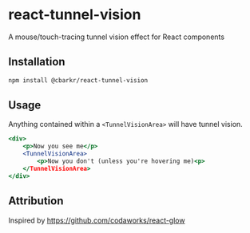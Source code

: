 # react-tunnel-vision

A mouse/touch-tracing tunnel vision effect for React components

## Installation

```bash
npm install @cbarkr/react-tunnel-vision
```

## Usage

Anything contained within a `<TunnelVisionArea>` will have tunnel vision.

```jsx
<div>
    <p>Now you see me</p>
    <TunnelVisionArea>
        <p>Now you don't (unless you're hovering me)<p>
    </TunnelVisionArea>
</div>
```

## Attribution

Inspired by https://github.com/codaworks/react-glow